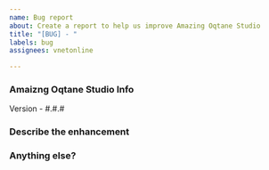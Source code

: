 ```yaml
---
name: Bug report
about: Create a report to help us improve Amazing Oqtane Studio
title: "[BUG] - "
labels: bug
assignees: vnetonline

---
```


### Amaizng Oqtane Studio Info

Version - #.#.#

### Describe the enhancement


### Anything else?
